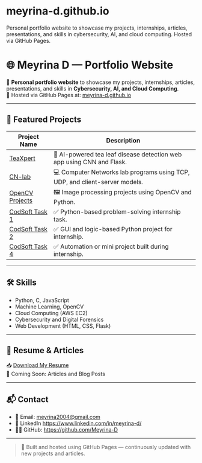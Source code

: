 # meyrina-d.github.io
 Personal portfolio website to showcase my projects, internships, articles, presentations, and skills in cybersecurity, AI, and cloud computing. Hosted via GitHub Pages.
# 🌐 Meyrina D — Portfolio Website

📌 **Personal portfolio website** to showcase my projects, internships, articles, presentations, and skills in **Cybersecurity, AI, and Cloud Computing**.  
🚀 Hosted via GitHub Pages at: [meyrina-d.github.io](https://meyrina-d.github.io)

---

## 📁 Featured Projects

| Project Name | Description |
|--------------|-------------|
| [TeaXpert](https://github.com/Meyrina-D/TeaXpert) | 🍃 AI-powered tea leaf disease detection web app using CNN and Flask. |
| [CN-lab](https://github.com/Meyrina-D/CN-lab) | 💻 Computer Networks lab programs using TCP, UDP, and client-server models. |
| [OpenCV Projects](https://github.com/Meyrina-D/Open-CV) | 🖼️ Image processing projects using OpenCV and Python. |
| [CodSoft Task 1](https://github.com/Meyrina-D/CodSoft_Task_1) | ✅ Python-based problem-solving internship task. |
| [CodSoft Task 2](https://github.com/Meyrina-D/CodSoft_Task_2) | ✅ GUI and logic-based Python project for internship. |
| [CodSoft Task 4](https://github.com/Meyrina-D/CodSoft_Task_4) | ✅ Automation or mini project built during internship. |

---

## 🛠️ Skills

- Python, C, JavaScript  
- Machine Learning, OpenCV  
- Cloud Computing (AWS EC2)  
- Cybersecurity and Digital Forensics  
- Web Development (HTML, CSS, Flask)

---

## 📄 Resume & Articles

📥 [Download My Resume](resume.pdf)  
📝 Coming Soon: Articles and Blog Posts

---

## 📬 Contact

- 📧 Email: meyrina2004@gmail.com
- 🔗 LinkedIn https://www.linkedin.com/in/meyrina-d/ 
- 🧑‍💻 GitHub: https://github.com/Meyrina-D

---

> 🚧 Built and hosted using GitHub Pages — continuously updated with new projects and articles.
